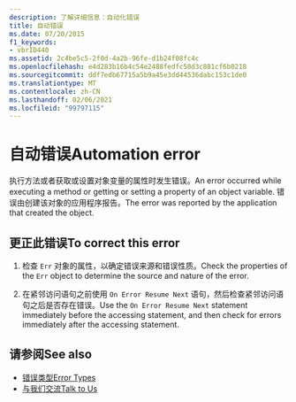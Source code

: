 ```yaml
---
description: 了解详细信息：自动化错误
title: 自动错误
ms.date: 07/20/2015
f1_keywords:
- vbrID440
ms.assetid: 2c4be5c5-2f0d-4a2b-96fe-d1b24f08fc4c
ms.openlocfilehash: e4d283b16b4c54e2488fedfc58d3c881cf6b0218
ms.sourcegitcommit: ddf7edb67715a5b9a45e3dd44536dabc153c1de0
ms.translationtype: MT
ms.contentlocale: zh-CN
ms.lasthandoff: 02/06/2021
ms.locfileid: "99797115"
---
```

# <a name="automation-error"></a><span data-ttu-id="ccfd1-103">自动错误</span><span class="sxs-lookup"><span data-stu-id="ccfd1-103">Automation error</span></span>

<span data-ttu-id="ccfd1-104">执行方法或者获取或设置对象变量的属性时发生错误。</span><span class="sxs-lookup"><span data-stu-id="ccfd1-104">An error occurred while executing a method or getting or setting a property of an object variable.</span></span> <span data-ttu-id="ccfd1-105">错误由创建该对象的应用程序报告。</span><span class="sxs-lookup"><span data-stu-id="ccfd1-105">The error was reported by the application that created the object.</span></span>  
  
## <a name="to-correct-this-error"></a><span data-ttu-id="ccfd1-106">更正此错误</span><span class="sxs-lookup"><span data-stu-id="ccfd1-106">To correct this error</span></span>  
  
1. <span data-ttu-id="ccfd1-107">检查 `Err` 对象的属性，以确定错误来源和错误性质。</span><span class="sxs-lookup"><span data-stu-id="ccfd1-107">Check the properties of the `Err` object to determine the source and nature of the error.</span></span>  
  
2. <span data-ttu-id="ccfd1-108">在紧邻访问语句之前使用 `On Error Resume Next` 语句，然后检查紧邻访问语句之后是否存在错误。</span><span class="sxs-lookup"><span data-stu-id="ccfd1-108">Use the `On Error Resume Next` statement immediately before the accessing statement, and then check for errors immediately after the accessing statement.</span></span>  
  
## <a name="see-also"></a><span data-ttu-id="ccfd1-109">请参阅</span><span class="sxs-lookup"><span data-stu-id="ccfd1-109">See also</span></span>

- [<span data-ttu-id="ccfd1-110">错误类型</span><span class="sxs-lookup"><span data-stu-id="ccfd1-110">Error Types</span></span>](../../programming-guide/language-features/error-types.md)
- [<span data-ttu-id="ccfd1-111">与我们交流</span><span class="sxs-lookup"><span data-stu-id="ccfd1-111">Talk to Us</span></span>](/visualstudio/ide/feedback-options)
